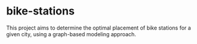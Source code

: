 # bike-stations

This project aims to determine the optimal placement of bike stations for a given city, using a graph-based modeling approach.
